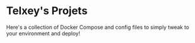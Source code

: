 # Telxey's Projets

Here's a collection of Docker Compose and config files to simply tweak to your environment and deploy!
